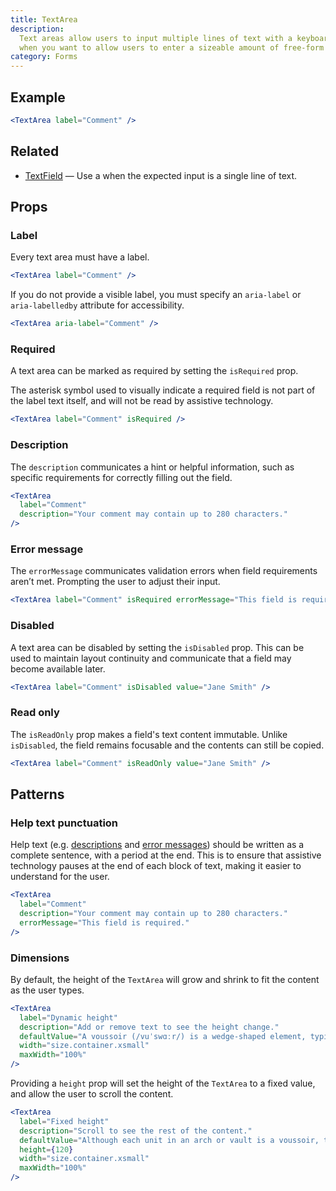 ```yaml
---
title: TextArea
description:
  Text areas allow users to input multiple lines of text with a keyboard. Use
  when you want to allow users to enter a sizeable amount of free-form text.
category: Forms
---
```


## Example

```jsx {% live=true %}
<TextArea label="Comment" />
```

## Related

- [TextField](/package/text-field) — Use a when the expected input is a single
  line of text.

## Props

### Label

Every text area must have a label.

```jsx {% live=true %}
<TextArea label="Comment" />
```

If you do not provide a visible label, you must specify an `aria-label` or
`aria-labelledby` attribute for accessibility.

```jsx {% live=true %}
<TextArea aria-label="Comment" />
```

### Required

A text area can be marked as required by setting the `isRequired` prop.

The asterisk symbol used to visually indicate a required field is not part of
the label text itself, and will not be read by assistive technology.

```jsx {% live=true %}
<TextArea label="Comment" isRequired />
```

### Description

The `description` communicates a hint or helpful information, such as specific
requirements for correctly filling out the field.

```jsx {% live=true %}
<TextArea
  label="Comment"
  description="Your comment may contain up to 280 characters."
/>
```

### Error message

The `errorMessage` communicates validation errors when field requirements aren’t
met. Prompting the user to adjust their input.

```jsx {% live=true %}
<TextArea label="Comment" isRequired errorMessage="This field is required." />
```

### Disabled

A text area can be disabled by setting the `isDisabled` prop. This can be used
to maintain layout continuity and communicate that a field may become available
later.

```jsx {% live=true %}
<TextArea label="Comment" isDisabled value="Jane Smith" />
```

### Read only

The `isReadOnly` prop makes a field's text content immutable. Unlike
`isDisabled`, the field remains focusable and the contents can still be copied.

```jsx {% live=true %}
<TextArea label="Comment" isReadOnly value="Jane Smith" />
```

## Patterns

### Help text punctuation

Help text (e.g. [descriptions](#description) and
[error messages](#error-message)) should be written as a complete sentence, with
a period at the end. This is to ensure that assistive technology pauses at the
end of each block of text, making it easier to understand for the user.

```jsx
<TextArea
  label="Comment"
  description="Your comment may contain up to 280 characters."
  errorMessage="This field is required."
/>
```

### Dimensions

By default, the height of the `TextArea` will grow and shrink to fit the content
as the user types.

```jsx {% live=true %}
<TextArea
  label="Dynamic height"
  description="Add or remove text to see the height change."
  defaultValue="A voussoir (/vuˈswɑːr/) is a wedge-shaped element, typically a stone, which is used in building an arch or vault."
  width="size.container.xsmall"
  maxWidth="100%"
/>
```

Providing a `height` prop will set the height of the `TextArea` to a fixed
value, and allow the user to scroll the content.

```jsx {% live=true %}
<TextArea
  label="Fixed height"
  description="Scroll to see the rest of the content."
  defaultValue="Although each unit in an arch or vault is a voussoir, two units are of distinct functional importance: the keystone and the springer. The keystone is the centre stone or masonry unit at the apex of an arch. The springer is the lowest voussoir on each side, located where the curve of the arch springs from the vertical support or abutment of the wall or pier."
  height={120}
  width="size.container.xsmall"
  maxWidth="100%"
/>
```
